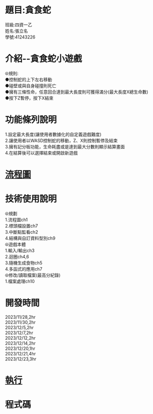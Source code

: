 # 題目:貪食蛇  
班級:四資一乙  
姓名:張立名  
學號:41243226   
# 介紹--貪食蛇小遊戲    
⦾規則:  
●控制蛇的上下左右移動  
●碰壁或與自身碰撞則死亡  
●擁有三條性命，任意回合達到最大長度則可獲得滿分(最大長度X總生命數)  
●按下Z暫停，按下X結束  
#  功能條列說明  
1.設定最大長度(讓使用者數據化的自定義遊戲難度)  
2.讓使用者以WASD控制蛇的移動，Z、X則控制暫停及結束  
3.擁有記分板功能，生命耗盡或是達到最大分數則顯示結算畫面  
4.在結算後可以選擇結束或開啟新遊戲  
#  [流程圖](https://github.com/mingchang2005/snake/blob/master/%E6%B5%81%E7%A8%8B%E5%9C%96.pdf)  
#  技術使用說明
⦾規劃  
1.流程圖ch1   
2.標頭檔設置ch7  
3.中斷點監看ch2  
4.結構與自訂資料型別ch9  
⦾遊戲本體  
1.輸入/輸出ch3  
2.迴圈ch4,6  
3.隨機生成食物ch5  
4.多函式的應用ch7  
⦾修改/讀取檔案(最高分紀錄)  
1.檔案處理ch10  
#  開發時間  
2023/11/28,2hr  
2023/11/30,2hr  
2023/12/5,2hr  
2023/12/7,2hr  
2023/12/12,2hr  
2023/12/14,2hr  
2023/12/20,1hr  
2023/12/21,4hr  
2023/12/23,3hr  
#  [執行](https://github.com/mingchang2005/snake/raw/master/%E5%9F%B7%E8%A1%8C.zip)  
#  程式碼  
